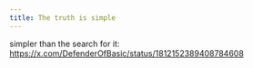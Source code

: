 ```yaml
---
title: The truth is simple
---
```


simpler than the search for it: https://x.com/DefenderOfBasic/status/1812152389408784608